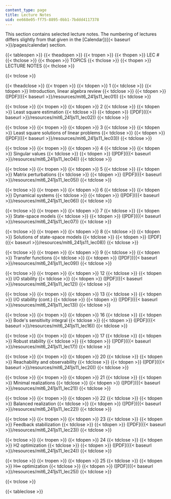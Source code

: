 ```yaml
---
content_type: page
title: Lecture Notes
uid: ee668e05-ff75-8895-0bb1-7bddd4117378
---
```


This section contains selected lecture notes. The numbering of lectures differs slightly from that given in the [Calendar]({{< baseurl >}}/pages/calendar) section.

{{< tableopen >}}
{{< theadopen >}}
{{< tropen >}}
{{< thopen >}}
LEC #
{{< thclose >}}
{{< thopen >}}
TOPICS
{{< thclose >}}
{{< thopen >}}
LECTURE NOTES
{{< thclose >}}

{{< trclose >}}

{{< theadclose >}}
{{< tropen >}}
{{< tdopen >}}
1
{{< tdclose >}}
{{< tdopen >}}
Introduction, linear algebra review
{{< tdclose >}}
{{< tdopen >}}
([PDF]({{< baseurl >}}/resources/mit6_241js11_lec01))
{{< tdclose >}}

{{< trclose >}}
{{< tropen >}}
{{< tdopen >}}
2
{{< tdclose >}}
{{< tdopen >}}
Least square estimation
{{< tdclose >}}
{{< tdopen >}}
([PDF]({{< baseurl >}}/resources/mit6_241js11_lec02))
{{< tdclose >}}

{{< trclose >}}
{{< tropen >}}
{{< tdopen >}}
3
{{< tdclose >}}
{{< tdopen >}}
Least square solutions of linear problems
{{< tdclose >}}
{{< tdopen >}}
([PDF]({{< baseurl >}}/resources/mit6_241js11_lec03))
{{< tdclose >}}

{{< trclose >}}
{{< tropen >}}
{{< tdopen >}}
4
{{< tdclose >}}
{{< tdopen >}}
Singular values
{{< tdclose >}}
{{< tdopen >}}
([PDF]({{< baseurl >}}/resources/mit6_241js11_lec04))
{{< tdclose >}}

{{< trclose >}}
{{< tropen >}}
{{< tdopen >}}
5
{{< tdclose >}}
{{< tdopen >}}
Matrix perturbations
{{< tdclose >}}
{{< tdopen >}}
([PDF]({{< baseurl >}}/resources/mit6_241js11_lec05))
{{< tdclose >}}

{{< trclose >}}
{{< tropen >}}
{{< tdopen >}}
6
{{< tdclose >}}
{{< tdopen >}}
Dynamical systems
{{< tdclose >}}
{{< tdopen >}}
([PDF]({{< baseurl >}}/resources/mit6_241js11_lec06))
{{< tdclose >}}

{{< trclose >}}
{{< tropen >}}
{{< tdopen >}}
7
{{< tdclose >}}
{{< tdopen >}}
State-space models
{{< tdclose >}}
{{< tdopen >}}
([PDF]({{< baseurl >}}/resources/mit6_241js11_lec07))
{{< tdclose >}}

{{< trclose >}}
{{< tropen >}}
{{< tdopen >}}
8
{{< tdclose >}}
{{< tdopen >}}
Solutions of state-space models
{{< tdclose >}}
{{< tdopen >}}
([PDF]({{< baseurl >}}/resources/mit6_241js11_lec08))
{{< tdclose >}}

{{< trclose >}}
{{< tropen >}}
{{< tdopen >}}
9
{{< tdclose >}}
{{< tdopen >}}
Transfer functions
{{< tdclose >}}
{{< tdopen >}}
([PDF]({{< baseurl >}}/resources/mit6_241js11_lec09))
{{< tdclose >}}

{{< trclose >}}
{{< tropen >}}
{{< tdopen >}}
12
{{< tdclose >}}
{{< tdopen >}}
I/O stability
{{< tdclose >}}
{{< tdopen >}}
([PDF]({{< baseurl >}}/resources/mit6_241js11_lec12))
{{< tdclose >}}

{{< trclose >}}
{{< tropen >}}
{{< tdopen >}}
13
{{< tdclose >}}
{{< tdopen >}}
I/O stability (cont.)
{{< tdclose >}}
{{< tdopen >}}
([PDF]({{< baseurl >}}/resources/mit6_241js11_lec13))
{{< tdclose >}}

{{< trclose >}}
{{< tropen >}}
{{< tdopen >}}
16
{{< tdclose >}}
{{< tdopen >}}
Bode's sensitivity integral
{{< tdclose >}}
{{< tdopen >}}
([PDF]({{< baseurl >}}/resources/mit6_241js11_lec16))
{{< tdclose >}}

{{< trclose >}}
{{< tropen >}}
{{< tdopen >}}
17
{{< tdclose >}}
{{< tdopen >}}
Robust stability
{{< tdclose >}}
{{< tdopen >}}
([PDF]({{< baseurl >}}/resources/mit6_241js11_lec17))
{{< tdclose >}}

{{< trclose >}}
{{< tropen >}}
{{< tdopen >}}
20
{{< tdclose >}}
{{< tdopen >}}
Reachability and observability
{{< tdclose >}}
{{< tdopen >}}
([PDF]({{< baseurl >}}/resources/mit6_241js11_lec20))
{{< tdclose >}}

{{< trclose >}}
{{< tropen >}}
{{< tdopen >}}
21
{{< tdclose >}}
{{< tdopen >}}
Minimal realizations
{{< tdclose >}}
{{< tdopen >}}
([PDF]({{< baseurl >}}/resources/mit6_241js11_lec21))
{{< tdclose >}}

{{< trclose >}}
{{< tropen >}}
{{< tdopen >}}
22
{{< tdclose >}}
{{< tdopen >}}
Balanced realization
{{< tdclose >}}
{{< tdopen >}}
([PDF]({{< baseurl >}}/resources/mit6_241js11_lec22))
{{< tdclose >}}

{{< trclose >}}
{{< tropen >}}
{{< tdopen >}}
23
{{< tdclose >}}
{{< tdopen >}}
Feedback stabilization
{{< tdclose >}}
{{< tdopen >}}
([PDF]({{< baseurl >}}/resources/mit6_241js11_lec23))
{{< tdclose >}}

{{< trclose >}}
{{< tropen >}}
{{< tdopen >}}
24
{{< tdclose >}}
{{< tdopen >}}
H2 optimization
{{< tdclose >}}
{{< tdopen >}}
([PDF]({{< baseurl >}}/resources/mit6_241js11_lec24))
{{< tdclose >}}

{{< trclose >}}
{{< tropen >}}
{{< tdopen >}}
25
{{< tdclose >}}
{{< tdopen >}}
H∞ optimization
{{< tdclose >}}
{{< tdopen >}}
([PDF]({{< baseurl >}}/resources/mit6_241js11_lec25))
{{< tdclose >}}

{{< trclose >}}

{{< tableclose >}}